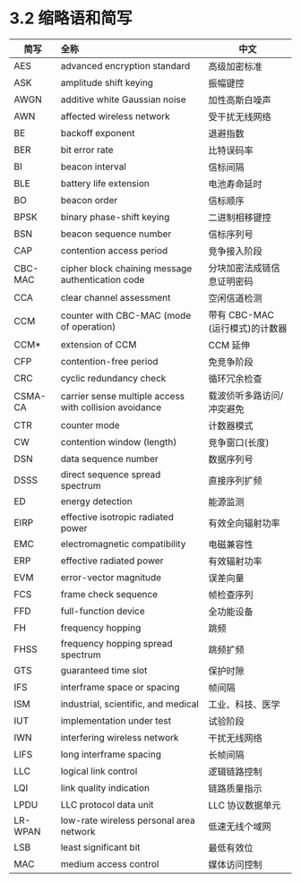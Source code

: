 # 3.2 缩略语和简写 

简写 | 全称|中文
----------- |:----------------| ------------------
AES		|advanced encryption standard | 高级加密标准
ASK		| amplitude shift keying| 振幅键控
AWGN	| additive white Gaussian noise|加性高斯白噪声
AWN		| affected wireless network|受干扰无线网络
BE		| backoff exponent| 退避指数
BER		| bit error rate| 比特误码率
BI 		|beacon interval| 信标间隔
BLE		| battery life extension|电池寿命延时
BO 		|beacon order| 信标顺序
BPSK	| binary phase-shift keying|二进制相移键控
BSN 	|beacon sequence number| 信标序列号
CAP 	|contention access period| 竞争接入阶段
CBC-MAC |cipher block chaining message authentication code|分块加密法成链信息证明密码
CCA 	|clear channel assessment| 空闲信道检测
CCM 	|counter with CBC-MAC (mode of operation)|带有 CBC-MAC (运行模式)的计数器
CCM* 	|extension of CCM|CCM 延伸
CFP 	|contention-free period| 免竞争阶段
CRC 	|cyclic redundancy check| 循环冗余检查
CSMA-CA	| carrier sense multiple access with collision avoidance| 载波侦听多路访问/冲突避免
CTR 	|counter mode|计数器模式
CW 		|contention window (length)|竞争窗口(长度)
DSN 	|data sequence number| 数据序列号
DSSS 	|direct sequence spread spectrum|直接序列扩频
ED 		|energy detection| 能源监测
EIRP	| effective isotropic radiated power|有效全向辐射功率
EMC 	|electromagnetic compatibility|电磁兼容性
ERP 	|effective radiated power|有效辐射功率
EVM 	|error-vector magnitude|误差向量
FCS 	|frame check sequence| 帧检查序列
FFD 	|full-function device| 全功能设备
FH 	|frequency hopping|跳频
FHSS 	|frequency hopping spread spectrum|跳频扩频
GTS 	|guaranteed time slot| 保护时隙
IFS 	|interframe space or spacing|帧间隔
ISM 	|industrial, scientific, and medical|工业、科技、医学
IUT 	|implementation under test|试验阶段
IWN 	|interfering wireless network|干扰无线网络
LIFS	| long interframe spacing|长帧间隔
LLC 	|logical link control| 逻辑链路控制
LQI 	|link quality indication| 链路质量指示
LPDU 	|LLC protocol data unit| LLC 协议数据单元
LR-WPAN |low-rate wireless personal area network| 低速无线个域网
LSB		| least significant bit| 最低有效位
MAC		| medium access control| 媒体访问控制
